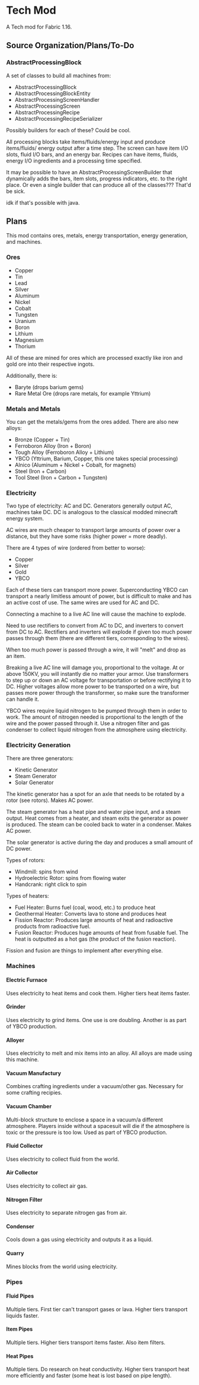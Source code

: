 # Tech Mod

A Tech mod for Fabric 1.16.

## Source Organization/Plans/To-Do

### AbstractProcessingBlock

A set of classes to build all machines from:

- AbstractProcessingBlock
- AbstractProcessingBlockEntity
- AbstractProcessingScreenHandler
- AbstractProcessingScreen
- AbstractProcessingRecipe
- AbstractProcessingRecipeSerializer

Possibly builders for each of these? Could be cool.

All processing blocks take items/fluids/energy input and produce items/fluids/
energy output after a time step. The screen can have item I/O slots, fluid I/O
bars, and an energy bar. Recipes can have items, fluids, energy I/O ingredients
and a processing time specified.

It may be possible to have an AbstractProcessingScreenBuilder that dynamically
adds the bars, item slots, progress indicators, etc. to the right place. Or
even a single builder that can produce all of the classes??? That'd be sick.

idk if that's possible with java.

## Plans

This mod contains ores, metals, energy transportation, energy generation, and
machines.

### Ores

- Copper
- Tin
- Lead
- Silver
- Aluminum
- Nickel
- Cobalt
- Tungsten
- Uranium
- Boron
- Lithium
- Magnesium
- Thorium

All of these are mined for ores which are processed exactly like iron and gold
ore into their respective ingots.

Additionally, there is:

- Baryte (drops barium gems)
- Rare Metal Ore (drops rare metals, for example Yttrium)

### Metals and Metals

You can get the metals/gems from the ores added. There are also new alloys:

- Bronze (Copper + Tin)
- Ferroboron Alloy (Iron + Boron)
- Tough Alloy  (Ferroboron Alloy + Lithium)
- YBCO (Yttrium, Barium, Copper, this one takes special processing)
- Alnico (Aluminum + Nickel + Cobalt, for magnets)
- Steel (Iron + Carbon)
- Tool Steel (Iron + Carbon + Tungsten)

### Electricity

Two type of electricity: AC and DC. Generators generally output AC, machines
take DC. DC is analogous to the classical modded minecraft energy system.

AC wires are much cheaper to transport large amounts of power over a distance,
but they have some risks (higher power = more deadly).

There are 4 types of wire (ordered from better to worse):

- Copper
- Silver
- Gold
- YBCO

Each of these tiers can transport more power. Superconducting YBCO can transport
a nearly limitless amount of power, but is difficult to make and has an active
cost of use. The same wires are used for AC and DC.

Connecting a machine to a live AC line will cause the machine to explode.

Need to use rectifiers to convert from AC to DC, and inverters to convert from
DC to AC. Rectifiers and inverters will explode if given too much power passes
through them (there are different tiers, corresponding to the wires).

When too much power is passed through a wire, it will "melt" and drop as an item.

Breaking a live AC line will damage you, proportional to the voltage. At or
above 150KV, you will instantly die no matter your armor. Use transformers
to step up or down an AC voltage for transportation or before rectifying it to
DC. Higher voltages allow more power to be transported on a wire, but passes
more power through the transformer, so make sure the transformer can handle it.

YBCO wires require liquid nitrogen to be pumped through them in order to work.
The amount of nitrogen needed is proportional to the length of the wire and the
power passed through it. Use a nitrogen filter and gas condenser to collect
liquid nitrogen from the atmosphere using electricity.

### Electricity Generation

There are three generators:

- Kinetic Generator
- Steam Generator
- Solar Generator

The kinetic generator has a spot for an axle that needs to be rotated by
a rotor (see rotors). Makes AC power.

The steam generator has a heat pipe and water pipe input,
and a steam output. Heat comes from a heater, and steam exits the generator as
power is produced. The steam can be cooled back to water in a condenser. Makes
AC power.

The solar generator is active during the day and produces a small amount of DC
power.

Types of rotors:

- Windmill: spins from wind
- Hydroelectric Rotor: spins from flowing water
- Handcrank: right click to spin

Types of heaters:

- Fuel Heater: Burns fuel (coal, wood, etc.) to produce heat
- Geothermal Heater: Converts lava to stone and produces heat
- Fission Reactor: Produces large amounts of heat and radioactive products
  from radioactive fuel.
- Fusion Reactor: Produces huge amounts of heat from fusable fuel. The heat is
  outputted as a hot gas (the product of the fusion reaction).

Fission and fusion are things to implement after everything else.

### Machines

#### Electric Furnace

Uses electricity to heat items and cook them. Higher tiers heat items faster.

#### Grinder

Uses electricity to grind items. One use is ore doubling. Another is as part
of YBCO production.

#### Alloyer

Uses electricity to melt and mix items into an alloy. All alloys are made using
this machine.

#### Vacuum Manufactury

Combines crafting ingredients under a vacuum/other gas. Necessary for some
crafting recipies.

#### Vacuum Chamber

Multi-block structure to enclose a space in a vacuum/a different atmosphere.
Players inside without a spacesuit will die if the atmosphere is toxic or the
pressure is too low. Used as part of YBCO production.

#### Fluid Collector

Uses electricity to collect fluid from the world.

#### Air Collector

Uses electricity to collect air gas.

#### Nitrogen Filter

Uses electricity to separate nitrogen gas from air.

#### Condenser

Cools down a gas using electricity and outputs it as a liquid.

#### Quarry

Mines blocks from the world using electricity.

### Pipes

#### Fluid Pipes

Multiple tiers. First tier can't transport gases or lava. Higher tiers
transport liquids faster.

#### Item Pipes

Multiple tiers. Higher tiers transport items faster. Also item filters.

#### Heat Pipes

Multiple tiers. Do research on heat conductivity. Higher tiers transport heat
more efficiently and faster (some heat is lost based on pipe length).
